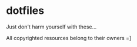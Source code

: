 dotfiles
========

Just don't harm yourself with these...

All copyrighted resources belong to their owners =]
